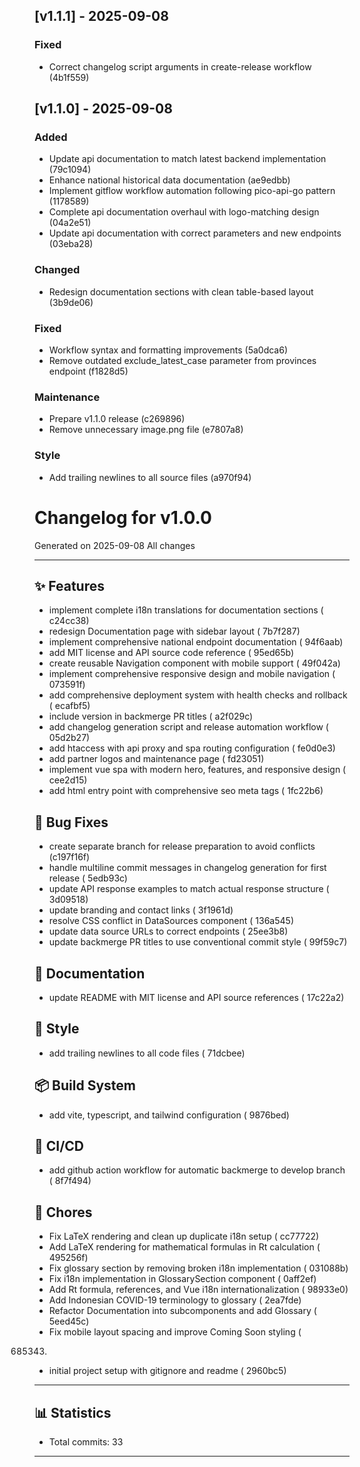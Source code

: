 ## [v1.1.1] - 2025-09-08

### Fixed

- Correct changelog script arguments in create-release workflow (4b1f559)


## [v1.1.0] - 2025-09-08

### Added

- Update api documentation to match latest backend implementation (79c1094)
- Enhance national historical data documentation (ae9edbb)
- Implement gitflow workflow automation following pico-api-go pattern (1178589)
- Complete api documentation overhaul with logo-matching design (04a2e51)
- Update api documentation with correct parameters and new endpoints (03eba28)

### Changed

- Redesign documentation sections with clean table-based layout (3b9de06)

### Fixed

- Workflow syntax and formatting improvements (5a0dca6)
- Remove outdated exclude_latest_case parameter from provinces endpoint (f1828d5)

### Maintenance

- Prepare v1.1.0 release (c269896)
- Remove unnecessary image.png file (e7807a8)

### Style

- Add trailing newlines to all source files (a970f94)

# Changelog for v1.0.0

Generated on 2025-09-08
All changes

---

## ✨ Features

- implement complete i18n translations for documentation sections (
  c24cc38)
- redesign Documentation page with sidebar layout (
  7b7f287)
- implement comprehensive national endpoint documentation (
  94f6aab)
- add MIT license and API source code reference (
  95ed65b)
- create reusable Navigation component with mobile support (
  49f042a)
- implement comprehensive responsive design and mobile navigation (
  073591f)
- add comprehensive deployment system with health checks and rollback (
  ecafbf5)
- include version in backmerge PR titles (
  a2f029c)
- add changelog generation script and release automation workflow (
  05d2b27)
- add htaccess with api proxy and spa routing configuration (
  fe0d0e3)
- add partner logos and maintenance page (
  fd23051)
- implement vue spa with modern hero, features, and responsive design (
  cee2d15)
- add html entry point with comprehensive seo meta tags (
  1fc22b6)

## 🐛 Bug Fixes

- create separate branch for release preparation to avoid conflicts (c197f16f)
- handle multiline commit messages in changelog generation for first release (
  5edb93c)
- update API response examples to match actual response structure (
  3d09518)
- update branding and contact links (
  3f1961d)
- resolve CSS conflict in DataSources component (
  136a545)
- update data source URLs to correct endpoints (
  25ee3b8)
- update backmerge PR titles to use conventional commit style (
  99f59c7)

## 📝 Documentation

- update README with MIT license and API source references (
  17c22a2)

## 💎 Style

- add trailing newlines to all code files (
  71dcbee)

## 📦 Build System

- add vite, typescript, and tailwind configuration (
  9876bed)

## 👷 CI/CD

- add github action workflow for automatic backmerge to develop branch (
  8f7f494)

## 🔧 Chores

- Fix LaTeX rendering and clean up duplicate i18n setup (
  cc77722)
- Add LaTeX rendering for mathematical formulas in Rt calculation (
  495256f)
- Fix glossary section by removing broken i18n implementation (
  031088b)
- Fix i18n implementation in GlossarySection component (
  0aff2ef)
- Add Rt formula, references, and Vue i18n internationalization (
  98933e0)
- Add Indonesian COVID-19 terminology to glossary (
  2ea7fde)
- Refactor Documentation into subcomponents and add Glossary (
  5eed45c)
- Fix mobile layout spacing and improve Coming Soon styling (

685343.

- initial project setup with gitignore and readme (
  2960bc5)

---

## 📊 Statistics

- Total commits: 33

---

